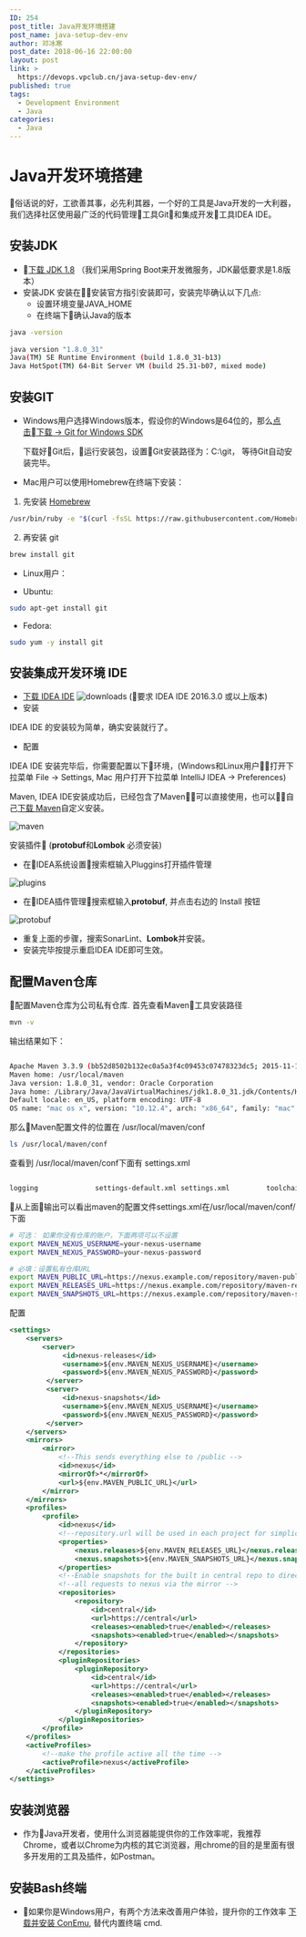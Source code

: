 ```yaml
---
ID: 254
post_title: Java开发环境搭建
post_name: java-setup-dev-env
author: 邓冰寒
post_date: 2018-06-16 22:00:00
layout: post
link: >
  https://devops.vpclub.cn/java-setup-dev-env/
published: true
tags:
  - Development Environment
  - Java
categories:
  - Java
---
```


# Java开发环境搭建

俗话说的好，工欲善其事，必先利其器，一个好的工具是Java开发的一大利器，我们选择社区使用最广泛的代码管理工具Git和集成开发工具IDEA IDE。

## 安装JDK

* [下载 JDK 1.8](https://stage.vpclub.cn/file/jdk/jdk-8u152-windows-x64.exe) （我们采用Spring Boot来开发微服务，JDK最低要求是1.8版本）
* 安装JDK 安装在安装官方指引安装即可，安装完毕确认以下几点:
    * 设置环境变量JAVA_HOME
    * 在终端下确认Java的版本

```bash
java -version
  
java version "1.8.0_31"
Java(TM) SE Runtime Environment (build 1.8.0_31-b13)
Java HotSpot(TM) 64-Bit Server VM (build 25.31-b07, mixed mode)
```  

## 安装GIT
  
* Windows用户选择Windows版本，假设你的Windows是64位的，那么[点击下载 -> Git for Windows SDK](https://stage.vpclub.cn/file/git/git-sdk-installer-1.0.6-64.7z.exe)

    下载好Git后，运行安装包，设置Git安装路径为：C:\git， 等待Git自动安装完毕。

* Mac用户可以使用Homebrew在终端下安装：

1. 先安装 [Homebrew](http://brew.sh/index_zh-cn.html)
```bash
/usr/bin/ruby -e "$(curl -fsSL https://raw.githubusercontent.com/Homebrew/install/master/install)"
```

2. 再安装 git

```bash
brew install git
```

* Linux用户：

* Ubuntu:

```bash
sudo apt-get install git
```

* Fedora:

```bash
sudo yum -y install git
```

## 安装集成开发环境 IDE

* [下载 IDEA IDE](https://www.jetbrains.com/idea/download)
  ![downloads](/images/java-setup-dev-env/idea-downloads.png) (要求 IDEA IDE 2016.3.0 或以上版本)
* 安装

IDEA IDE 的安装较为简单，确实安装就行了。

* 配置
  
IDEA IDE 安装完毕后，你需要配置以下环境，(Windows和Linux用户打开下拉菜单 File -> Settings, Mac 用户打开下拉菜单 IntelliJ IDEA -> Preferences)

Maven, IDEA IDE安装成功后，已经包含了Maven，可以直接使用，也可以自己[下载 Maven](apache-maven-3.5.2-bin.zip)自定义安装。

![maven](/images/java-setup-dev-env/idea-maven.png)

安装插件 (**protobuf**和**Lombok** 必须安装)

* 在IDEA系统设置搜索框输入Pluggins打开插件管理

![plugins](/images/java-setup-dev-env/idea-plugins.png)

* 在IDEA插件管理搜索框输入**protobuf**, 并点击右边的 Install 按钮

![protobuf](/images/java-setup-dev-env/idea-protobuf.png)

* 重复上面的步骤，搜索SonarLint、**Lombok**并安装。
* 安装完毕按提示重启IDEA IDE即可生效。

## 配置Maven仓库

配置Maven仓库为公司私有仓库. 首先查看Maven工具安装路径

```bash
mvn -v
```

输出结果如下：

```bash

Apache Maven 3.3.9 (bb52d8502b132ec0a5a3f4c09453c07478323dc5; 2015-11-11T00:41:47+08:00)
Maven home: /usr/local/maven
Java version: 1.8.0_31, vendor: Oracle Corporation
Java home: /Library/Java/JavaVirtualMachines/jdk1.8.0_31.jdk/Contents/Home/jre
Default locale: en_US, platform encoding: UTF-8
OS name: "mac os x", version: "10.12.4", arch: "x86_64", family: "mac"
```

那么Maven配置文件的位置在 /usr/local/maven/conf

```bash
ls /usr/local/maven/conf
```

查看到 /usr/local/maven/conf下面有 settings.xml

```bash

logging              settings-default.xml settings.xml         toolchains.xml
```

从上面输出可以看出maven的配置文件settings.xml在/usr/local/maven/conf/下面

```bash
# 可选： 如果你没有仓库的账户，下面两项可以不设置
export MAVEN_NEXUS_USERNAME=your-nexus-username
export MAVEN_NEXUS_PASSWORD=your-nexus-password

# 必填：设置私有仓库URL
export MAVEN_PUBLIC_URL=https://nexus.example.com/repository/maven-public/
export MAVEN_RELEASES_URL=https://nexus.example.com/repository/maven-releases/
export MAVEN_SNAPSHOTS_URL=https://nexus.example.com/repository/maven-snapshots/
```

配置 

```xml
<settings>
    <servers>
        <server>
             <id>nexus-releases</id>
             <username>${env.MAVEN_NEXUS_USERNAME}</username>
             <password>${env.MAVEN_NEXUS_PASSWORD}</password>
         </server>
         <server>
             <id>nexus-snapshots</id>
             <username>${env.MAVEN_NEXUS_USERNAME}</username>
             <password>${env.MAVEN_NEXUS_PASSWORD}</password>
         </server>
    </servers>
    <mirrors>
        <mirror>
            <!--This sends everything else to /public -->
            <id>nexus</id>
            <mirrorOf>*</mirrorOf>
            <url>${env.MAVEN_PUBLIC_URL}</url>
        </mirror>
    </mirrors>
    <profiles>
        <profile>
            <id>nexus</id>
            <!--repository.url will be used in each project for simplicity-->
            <properties>
                <nexus.releases>${env.MAVEN_RELEASES_URL}</nexus.releases>
                <nexus.snapshots>${env.MAVEN_SNAPSHOTS_URL}</nexus.snapshots>
            </properties>
            <!--Enable snapshots for the built in central repo to direct -->
            <!--all requests to nexus via the mirror -->
            <repositories>
                <repository>
                    <id>central</id>
                    <url>https://central</url>
                    <releases><enabled>true</enabled></releases>
                    <snapshots><enabled>true</enabled></snapshots>
                </repository>
            </repositories>
            <pluginRepositories>
                <pluginRepository>
                    <id>central</id>
                    <url>https://central</url>
                    <releases><enabled>true</enabled></releases>
                    <snapshots><enabled>true</enabled></snapshots>
                </pluginRepository>
            </pluginRepositories>
        </profile>
    </profiles>
    <activeProfiles>
        <!--make the profile active all the time -->
        <activeProfile>nexus</activeProfile>
    </activeProfiles>
</settings>
```

## 安装浏览器

* 作为Java开发者，使用什么浏览器能提供你的工作效率呢，我推荐Chrome，或者以Chrome为内核的其它浏览器，用chrome的目的是里面有很多开发用的工具及插件，如Postman。

## 安装Bash终端

* 如果你是Windows用户，有两个方法来改善用户体验，提升你的工作效率
  [下载并安装 ConEmu](https://stage.vpclub.cn/file/conemu/ConEmuSetup.161206.exe), 替代内置终端 cmd.

